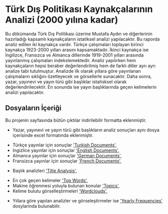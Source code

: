 # Türk Dış Politikası Kaynakçalarının Analizi (2000 yılına kadar)

Bu dökümanda Türk Dış Politikası üzerine Mustafa Aydın ve diğerlerinin hazırladığı kapsamlı kaynakçaların istatiksel analizi yapılacaktır. Bu raporda analiz edilen iki kaynakça vardır. Türkçe çalışmaları toplayan birinci kaynakça 1923-2000 yılları arasını kapsamaktadır. İkinci kaynakça ise İngilizce, Fransızca ve Almanca dillerinde 1919-2001 yılları arasında yayınlanmış çalışmaları indekslemektedir. Analiz yapılırken hem kaynakçaların hepsi beraber değerlendirilmiş hem de farklı diller ayrı ayrı analize tabi tutulmuştur. Analizde ilk olarak yıllara göre yayınlanan çalışmaların sıklığını özetleyecek ve görsellerle sunacaktır. Daha sonra, yazar, yayınevi ve yayın türü gibi başlıklar istatisksel olarak değerlendirilecektir. En sonunda ise yayın başlıklarında geçen kelimelerin analizi yapılacaktır. 

## Dosyaların İçeriği

Bu projenin sayfasında bütün çıktılar indirilebilir formatta eklenmiştir.

* Yazar, yayınevi ve yayın türü gibi başlıkların analiz sonuçları aynı dosya içerisinde excel formatında eklenmiştir.
- Türkçe yayınlar için sonuçlar ['Turkish Documents'](https://github.com/tapanyemre/TFP-Bibliography-Analysis/tree/main/Turkish%20Documents),
- Ingizlice yayınlar için sonuçlar ['English Documents'](https://github.com/tapanyemre/TFP-Bibliography-Analysis/tree/main/English%20Documents),
- Almanca yayınlar için sonuçlar ['German Documents'](https://github.com/tapanyemre/TFP-Bibliography-Analysis/tree/main/German%20Documents),
- Fransizca yayınlar için sonuçlar ['French Documents'](https://github.com/tapanyemre/TFP-Bibliography-Analysis/tree/main/French%20Documents),

* Başlık analizleri ['Title Analysis'](https://github.com/tapanyemre/TFP-Bibliography-Analysis/tree/main/Title%20Analysis),
- En çok geçen kelimeler ['Top Words'](https://github.com/tapanyemre/TFP-Bibliography-Analysis/tree/main/Title%20Analysis/Top%20Words),
- Makine öğrenmesi yoluyla bulunan konular ['Topics'](https://github.com/tapanyemre/TFP-Bibliography-Analysis/tree/main/Title%20Analysis/Topics),
- Kelime bulutu görselleştirmeleri ['Wordclouds'](https://github.com/tapanyemre/TFP-Bibliography-Analysis/tree/main/Title%20Analysis/Wordclouds),

* Yıllara göre yapılan analizler ve görseleştirmeler ise ['Yearly Frequencies'](https://github.com/tapanyemre/TFP-Bibliography-Analysis/tree/main/Yearly%20Frequencies) 
dosylarinda bulunabilir.
